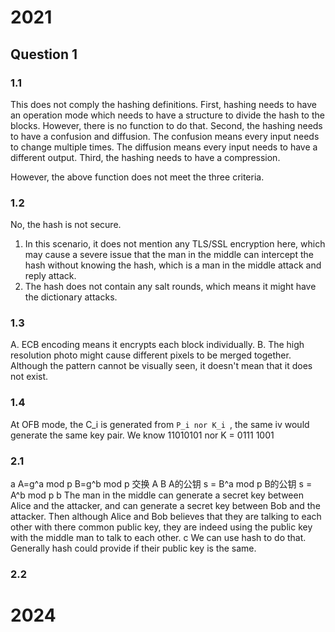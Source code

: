 # 2021
## Question 1
### 1.1 
This does not comply the hashing definitions. 
First, hashing needs to have an operation mode which needs to have a structure to divide the hash to the blocks. However, there is no function to do that. 
Second, the hashing needs to have a confusion and diffusion. The confusion means every input needs to change multiple times. The diffusion means every input needs to have a different output. 
Third, the hashing needs to have a compression. 

However, the above function does not meet the three criteria. 
### 1.2
No, the hash is not secure. 
1. In this scenario, it does not mention any TLS/SSL encryption here, which may cause a severe issue that the man in the middle can intercept the hash without knowing the hash, which is a man in the middle attack and reply attack. 
2. The hash does not contain any salt rounds, which means it might have the dictionary attacks. 
### 1.3 
A. ECB encoding means it encrypts each block individually. 
B. The high resolution photo might cause different pixels to be merged together. Although the pattern cannot be visually seen, it doesn't mean that it does not exist. 

### 1.4 
At OFB mode, the C_i is generated from `P_i nor K_i `, the same iv would generate the same key pair. 
We know 11010101 nor K = 0111 1001 

### 2.1 
a
A=g^a mod p
B=g^b mod p
交换 A B
A的公钥 s = B^a mod p
B的公钥 s = A^b mod p
b
The man in the middle can generate a secret key between Alice and the attacker, and can generate a secret key between Bob and the attacker. Then although Alice and Bob believes that they are talking to each other with there common public key, they are indeed using the public key with the middle man to talk to each other. 
c
We can use hash to do that. Generally hash could provide if their public key is the same. 


### 2.2


# 2024
##